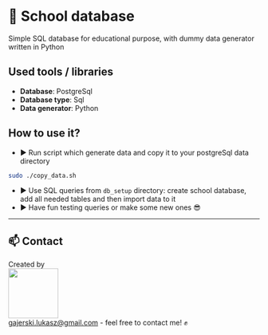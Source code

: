 # :floppy_disk: School database

Simple SQL database for educational purpose, with dummy data generator written in Python <br/>

## Used tools / libraries
- **Database**: PostgreSql
- **Database type**: Sql
- **Data generator**: Python

## How to use it?

- :arrow_forward: Run script which generate data and copy it to your postgreSql data directory <br/>  
```bash
sudo ./copy_data.sh
```
- :arrow_forward: Use SQL queries from `db_setup` directory: create school database, add all needed tables and then import data to it <br/> 
- :arrow_forward: Have fun testing queries or make some new ones 😎  
___
## 📫 Contact

Created by <br/>
<a href="https://github.com/Ukasz09" target="_blank"><img src="https://avatars0.githubusercontent.com/u/44710226?s=460&v=4"  width="100px;"></a>
<br/> gajerski.lukasz@gmail.com - feel free to contact me! ✊
